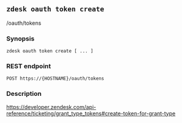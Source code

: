 ## `zdesk oauth token create`

/oauth/tokens

### Synopsis

    zdesk oauth token create [ ... ]

### REST endpoint

    POST https://{HOSTNAME}/oauth/tokens

### Description

https://developer.zendesk.com/api-reference/ticketing/grant_type_tokens#create-token-for-grant-type

